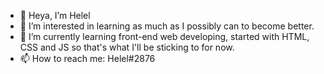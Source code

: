 - 👋 Heya, I’m Helel
- 👀 I’m interested in learning as much as I possibly can to become better.
- 🌱 I’m currently learning front-end web developing, started with HTML, CSS and JS so that's what I'll be sticking to for now.
- 📫 How to reach me: Helel#2876
